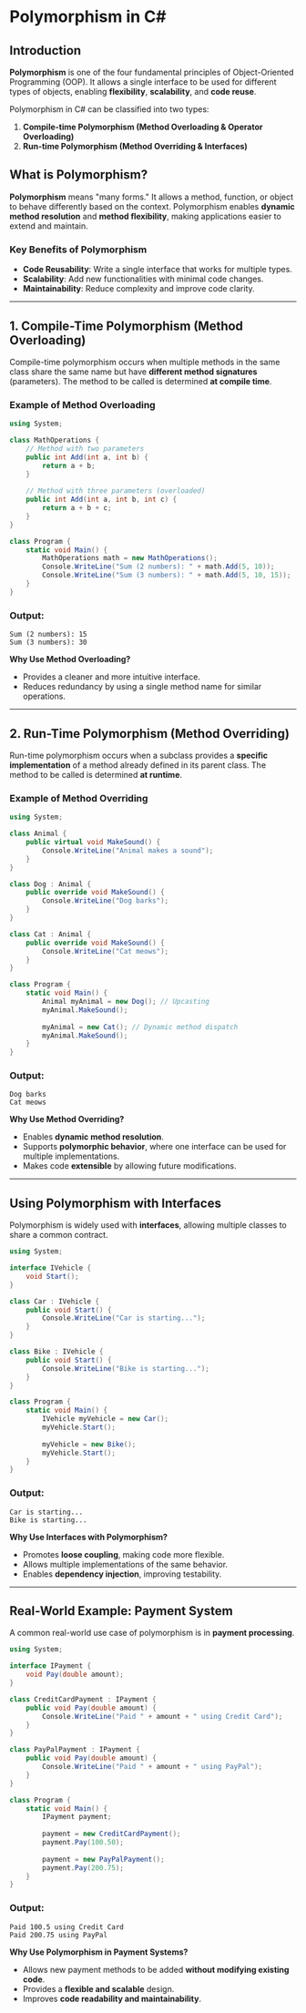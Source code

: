 # Polymorphism in C#

## Introduction

**Polymorphism** is one of the four fundamental principles of Object-Oriented Programming (OOP). It allows a single interface to be used for different types of objects, enabling **flexibility**, **scalability**, and **code reuse**.

Polymorphism in C# can be classified into two types:
1. **Compile-time Polymorphism (Method Overloading & Operator Overloading)**
2. **Run-time Polymorphism (Method Overriding & Interfaces)**

## **What is Polymorphism?**

**Polymorphism** means "many forms." It allows a method, function, or object to behave differently based on the context. Polymorphism enables **dynamic method resolution** and **method flexibility**, making applications easier to extend and maintain.

### **Key Benefits of Polymorphism**
- **Code Reusability**: Write a single interface that works for multiple types.
- **Scalability**: Add new functionalities with minimal code changes.
- **Maintainability**: Reduce complexity and improve code clarity.

---

## **1. Compile-Time Polymorphism (Method Overloading)**

Compile-time polymorphism occurs when multiple methods in the same class share the same name but have **different method signatures** (parameters). The method to be called is determined **at compile time**.

### **Example of Method Overloading**

```csharp
using System;

class MathOperations {
    // Method with two parameters
    public int Add(int a, int b) {
        return a + b;
    }
    
    // Method with three parameters (overloaded)
    public int Add(int a, int b, int c) {
        return a + b + c;
    }
}

class Program {
    static void Main() {
        MathOperations math = new MathOperations();
        Console.WriteLine("Sum (2 numbers): " + math.Add(5, 10));
        Console.WriteLine("Sum (3 numbers): " + math.Add(5, 10, 15));
    }
}
```

### **Output:**
```
Sum (2 numbers): 15
Sum (3 numbers): 30
```

**Why Use Method Overloading?**
- Provides a cleaner and more intuitive interface.
- Reduces redundancy by using a single method name for similar operations.

---

## **2. Run-Time Polymorphism (Method Overriding)**

Run-time polymorphism occurs when a subclass provides a **specific implementation** of a method already defined in its parent class. The method to be called is determined **at runtime**.

### **Example of Method Overriding**

```csharp
using System;

class Animal {
    public virtual void MakeSound() {
        Console.WriteLine("Animal makes a sound");
    }
}

class Dog : Animal {
    public override void MakeSound() {
        Console.WriteLine("Dog barks");
    }
}

class Cat : Animal {
    public override void MakeSound() {
        Console.WriteLine("Cat meows");
    }
}

class Program {
    static void Main() {
        Animal myAnimal = new Dog(); // Upcasting
        myAnimal.MakeSound();
        
        myAnimal = new Cat(); // Dynamic method dispatch
        myAnimal.MakeSound();
    }
}
```

### **Output:**
```
Dog barks
Cat meows
```

**Why Use Method Overriding?**
- Enables **dynamic method resolution**.
- Supports **polymorphic behavior**, where one interface can be used for multiple implementations.
- Makes code **extensible** by allowing future modifications.

---

## **Using Polymorphism with Interfaces**

Polymorphism is widely used with **interfaces**, allowing multiple classes to share a common contract.

```csharp
using System;

interface IVehicle {
    void Start();
}

class Car : IVehicle {
    public void Start() {
        Console.WriteLine("Car is starting...");
    }
}

class Bike : IVehicle {
    public void Start() {
        Console.WriteLine("Bike is starting...");
    }
}

class Program {
    static void Main() {
        IVehicle myVehicle = new Car();
        myVehicle.Start();
        
        myVehicle = new Bike();
        myVehicle.Start();
    }
}
```

### **Output:**
```
Car is starting...
Bike is starting...
```

**Why Use Interfaces with Polymorphism?**
- Promotes **loose coupling**, making code more flexible.
- Allows multiple implementations of the same behavior.
- Enables **dependency injection**, improving testability.

---

## **Real-World Example: Payment System**

A common real-world use case of polymorphism is in **payment processing**.

```csharp
using System;

interface IPayment {
    void Pay(double amount);
}

class CreditCardPayment : IPayment {
    public void Pay(double amount) {
        Console.WriteLine("Paid " + amount + " using Credit Card");
    }
}

class PayPalPayment : IPayment {
    public void Pay(double amount) {
        Console.WriteLine("Paid " + amount + " using PayPal");
    }
}

class Program {
    static void Main() {
        IPayment payment;
        
        payment = new CreditCardPayment();
        payment.Pay(100.50);
        
        payment = new PayPalPayment();
        payment.Pay(200.75);
    }
}
```

### **Output:**
```
Paid 100.5 using Credit Card
Paid 200.75 using PayPal
```

**Why Use Polymorphism in Payment Systems?**
- Allows new payment methods to be added **without modifying existing code**.
- Provides a **flexible and scalable** design.
- Improves **code readability and maintainability**.